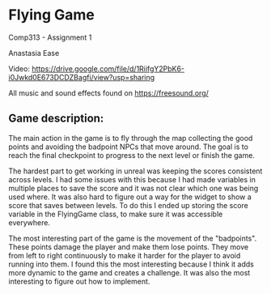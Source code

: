 # Flying Game
Comp313 - Assignment 1

Anastasia Ease

Video: https://drive.google.com/file/d/1RiifgY2PbK6-i0Jwkd0E673DCDZBagfi/view?usp=sharing

All music and sound effects found on https://freesound.org/

## Game description:
The main action in the game is to fly through the map collecting the good points and avoiding the badpoint NPCs that move around. 
The goal is to reach the final checkpoint to progress to the next level or finish the game.


The hardest part to get working in unreal was keeping the scores consistent across levels. 
I had some issues with this because I had made variables in multiple places to save the score and it was not clear which 
one was being used where. It was also hard to figure out a way for the widget to show a score that saves between levels. 
To do this I ended up storing the score variable in the FlyingGame class, to make sure it was accessible everywhere.

The most interesting part of the game is the movement of the "badpoints". These points damage the player and make them lose points. 
They move from left to right continuously to make it harder for the player to avoid running into them. I found this the most interesting
because I think it adds more dynamic to the game and creates a challenge. It was also the most interesting to figure out how to implement.
